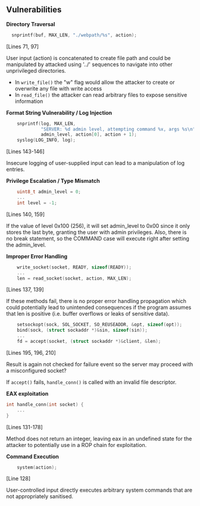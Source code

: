 ## Vulnerabilities

**Directory Traversal**

```c
  snprintf(buf, MAX_LEN, "./webpath/%s", action);
```

[Lines 71, 97]

User input (action) is concatenated to create file path and could be manipulated by attacked using '../' sequences to navigate into other unprivileged directories.

- In `write_file()` the "w" flag would allow the attacker to create or overwrite any file with write access
- In `read_file()` the attacker can read arbitrary files to expose sensitive information

**Format String Vulnerability / Log Injection**

```c
    snprintf(log, MAX_LEN,
             "SERVER: %d admin level, attempting command %x, args %s\n",
             admin_level, action[0], action + 1);
    syslog(LOG_INFO, log);
```

[Lines 143-146]

Insecure logging of user-supplied input can lead to a manipulation of log entries.

**Privilege Escalation / Type Mismatch**

```c
    uint8_t admin_level = 0;
    ...
    int level = -1;
```

[Lines 140, 159]

If the value of level 0x100 (256), it will set admin_level to 0x00 since it only stores the last byte, granting the user with admin privileges. Also, there is no break statement, so the COMMAND case will execute right after setting the admin_level.

**Improper Error Handling**

```c
    write_socket(socket, READY, sizeof(READY));
    ...
    len = read_socket(socket, action, MAX_LEN);
```

[Lines 137, 139]

If these methods fail, there is no proper error handling propagation which could potentially lead to unintended consequences if the program assumes that len is positive (i.e. buffer overflows or leaks of sensitive data).

```c
    setsockopt(sock, SOL_SOCKET, SO_REUSEADDR, &opt, sizeof(opt));
    bind(sock, (struct sockaddr *)&sin, sizeof(sin));
    ...
    fd = accept(socket, (struct sockaddr *)&client, &len);
```

[Lines 195, 196, 210]

Result is again not checked for failure event so the server may proceed with a misconfigured socket?

If `accept()` fails, `handle_conn()` is called with an invalid file descriptor.

**EAX exploitation**

```c
int handle_conn(int socket) {
    ...
}
```

[Lines 131-178]

Method does not return an integer, leaving eax in an undefined state for the attacker to potentially use in a ROP chain for exploitation.

**Command Execution**

```c
    system(action);
```

[Line 128]

User-controlled input directly executes arbitrary system commands that are not appropriately sanitised. 